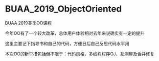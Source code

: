 # BUAA_2019_ObjectOriented
BUAA 2019春季OO课程

今年OO有了一个较大改革，总体用户体验相对去年来说确实有一定的提升

这里主要记下指导书和自己的代码，方便日后自己反思代码水平用

本次OO的新举措包括但不限于：代码风格、多线程程序OJ、互测屋及合并修复
